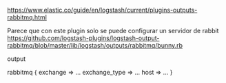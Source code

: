 https://www.elastic.co/guide/en/logstash/current/plugins-outputs-rabbitmq.html

Parece que con este plugin solo se puede configurar un servidor de rabbit
https://github.com/logstash-plugins/logstash-output-rabbitmq/blob/master/lib/logstash/outputs/rabbitmq/bunny.rb

output

rabbitmq {
    exchange => ...
    exchange_type => ...
    host => ...
}
